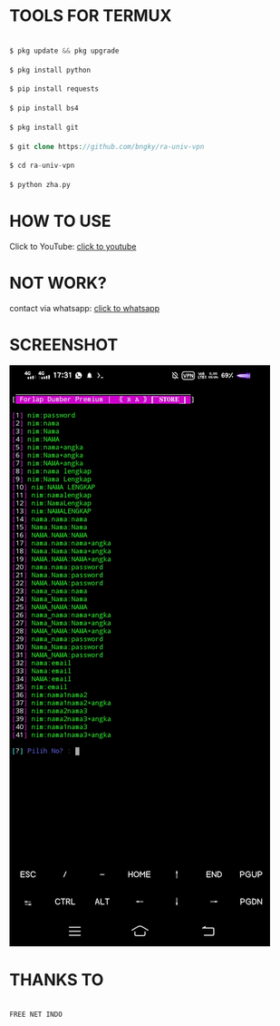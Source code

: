 # TOOLS FOR TERMUX

```php

$ pkg update && pkg upgrade

$ pkg install python

$ pip install requests

$ pip install bs4

$ pkg install git

$ git clone https://github.com/bngky/ra-univ-vpn

$ cd ra-univ-vpn

$ python zha.py

```

# HOW TO USE

Click to YouTube: <a href="https://youtube.com/channel/UCwWSZfAZcKGDormoZ5Y0Yhg/" target="_blank">click to youtube</a>

# NOT WORK?

contact via whatsapp: <a href="https://wa.me/6288704774180/" target="_blank">click to whatsapp</a>

# SCREENSHOT

![ss](https://github.com/bngky/ra-univ-vpn/blob/main/Screenshot_20211020_173107.jpg)

# THANKS TO

```

FREE NET INDO

```
